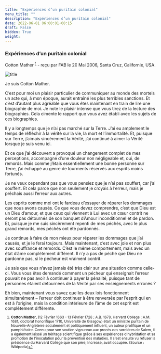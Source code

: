 ```yaml
---
title: "Expériences d’un puritain colonial"
menu_title: ""
description: "Expériences d’un puritain colonial"
date: 2022-06-01 06:00:01+00:15
draft: False
hidden: True
weight:
---
```

### Expériences d’un puritain colonial

Cotton Mather <sup id="a1">[1](#f1)</sup> - reçu par FAB le 20 Mai 2006, Santa Cruz, Californie, USA.

![title](/fr-contemporary-messages/fr-contemporary-messages-by-date-order/fr-contemporary-messages-2006/fr-2006-cotton-mather.jpg)

Je suis Cotton Mather.

C’est pour moi un plaisir particulier de communiquer au monde des mortels un acte qui, à mon époque, aurait entraîné les plus terribles sanctions. Et c’est d’autant plus agréable que vous êtes maintenant en train de lire une biographie de moi. Je note le plaisir intense que vous tirez de la lecture des biographies. Cela cimente le rapport que vous avez établi avec les sujets de ces biographies.

Il y a longtemps que je n’ai pas marché sur la Terre. J’ai eu amplement le temps de réfléchir à la vérité sur la vie, la mort et l’immortalité. Et, puisque sur Terre, j’aimais sincèrement la Vérité, j’ai continué à aimer la Vérité lorsque je suis venu ici.

Et ce que j’ai découvert a provoqué un changement complet de mes perceptions, accompagné d’une douleur non négligeable et, oui, de remords. Mais comme j’étais essentiellement une bonne personne sur Terre, j’ai échappé au genre de tourments réservés aux esprits moins fortunés.

Je ne veux cependant pas que vous pensiez que je n’ai pas souffert, car j’ai souffert. Et cela parce que non seulement je croyais à l’erreur, mais je prêchais aussi l’erreur aux autres.

Les esprits comme moi ont le fardeau d’essayer de réparer les dommages que nous avons causés. Ce que vous devez comprendre, c’est que Dieu est un Dieu d’amour, et que ceux qui viennent à Lui avec un cœur contrit ne seront pas détournés de son banquet d’Amour inconditionnel et de pardon. Et, puisque je me suis sincèrement repenti de mes péchés, avec le plus grand remords, mes péchés ont été pardonnés.

Je continue à faire de mon mieux pour réparer les dommages que j’ai causés, et je le ferai toujours. Mais maintenant, c’est avec joie et non plus avec souffrance et remords. C’est le même comportement, mais avec un état d’âme complètement différent. Il n’y a pas de péché que Dieu ne pardonne pas, si le pécheur est vraiment contrit.

Je sais que vous n’avez jamais été très clair sur une situation comme celle-ci. Vous vous êtes demandé comment un pécheur qui enseignait l’erreur pouvait ne pas avoir à continuer à payer la pénalité, puisque tant de personnes étaient détournées de la Vérité par ses enseignements erronés ?

Eh bien, maintenant vous savez que les deux lois fonctionnent simultanément – l’erreur doit continuer à être renversée par l’esprit qui en est à l’origine, mais la condition intérieure de l’âme de cet esprit est complètement différente.
<small>

1. <large id="f1"> **Cotton Mather**, (12 Février 1663 - 13 Février 1728 ; A.B. 1678, Harvard College ; A.M. 1681, doctorat honorifique 1710, Université de Glasgow) était un ministre puritain de Nouvelle-Angleterre socialement et politiquement influent, un auteur prolifique et un pamphlétaire. Connu pour son soutien vigoureux aux procès des sorcières de Salem, il a également laissé un héritage scientifique grâce à ses expériences d'hybridation et sa promotion de l'inoculation pour la prévention des maladies. Il s'est ensuite vu refuser la présidence du Harvard College que son père, Increase, avait occupée. (Source : Wikipedia)[↩](#a1)
